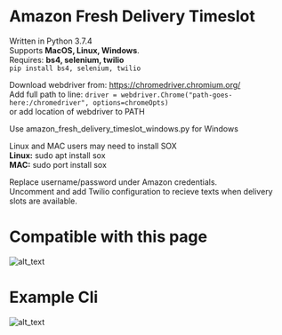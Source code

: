 # Amazon Fresh Delivery Timeslot 
Written in Python 3.7.4  
Supports **MacOS, Linux, Windows**.  
Requires: **bs4, selenium, twilio**  
  ```pip install bs4, selenium, twilio```  


Download webdriver from: https://chromedriver.chromium.org/  
Add full path to line: ```driver = webdriver.Chrome("path-goes-here:/chromedriver", options=chromeOpts)```  
or add location of webdriver to PATH 

Use amazon_fresh_delivery_timeslot_windows.py for Windows  

Linux and MAC users may need to install SOX  
**Linux:** sudo apt install sox  
**MAC:** sudo port install sox  

Replace username/password under Amazon credentials.  
Uncomment and add Twilio configuration to recieve texts when delivery slots are available.


# Compatible with this page
![alt_text](https://github.com/wfleisher/amazon_fresh_delivery_timeslot/blob/master/images/example-page.png)

# Example Cli
![alt_text](https://github.com/wfleisher/amazon_fresh_delivery_timeslot/blob/master/images/example-cli.png)
